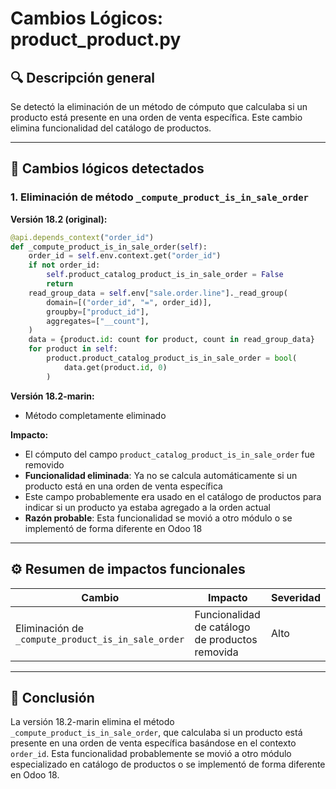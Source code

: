 # Cambios Lógicos: product_product.py

## 🔍 Descripción general
Se detectó la eliminación de un método de cómputo que calculaba si un producto está presente en una orden de venta específica. Este cambio elimina funcionalidad del catálogo de productos.

---

## 🧠 Cambios lógicos detectados

### 1. **Eliminación de método `_compute_product_is_in_sale_order`**

**Versión 18.2 (original):**
```python
@api.depends_context("order_id")
def _compute_product_is_in_sale_order(self):
    order_id = self.env.context.get("order_id")
    if not order_id:
        self.product_catalog_product_is_in_sale_order = False
        return
    read_group_data = self.env["sale.order.line"]._read_group(
        domain=[("order_id", "=", order_id)],
        groupby=["product_id"],
        aggregates=["__count"],
    )
    data = {product.id: count for product, count in read_group_data}
    for product in self:
        product.product_catalog_product_is_in_sale_order = bool(
            data.get(product.id, 0)
        )
```

**Versión 18.2-marin:**
- Método completamente eliminado

**Impacto:**
- El cómputo del campo `product_catalog_product_is_in_sale_order` fue removido
- **Funcionalidad eliminada**: Ya no se calcula automáticamente si un producto está en una orden de venta específica
- Este campo probablemente era usado en el catálogo de productos para indicar si un producto ya estaba agregado a la orden actual
- **Razón probable**: Esta funcionalidad se movió a otro módulo o se implementó de forma diferente en Odoo 18

---

## ⚙️ Resumen de impactos funcionales

| Cambio | Impacto | Severidad |
|--------|---------|-----------|
| Eliminación de `_compute_product_is_in_sale_order` | Funcionalidad de catálogo de productos removida | Alto |

---

## 📌 Conclusión

La versión 18.2-marin elimina el método `_compute_product_is_in_sale_order`, que calculaba si un producto está presente en una orden de venta específica basándose en el contexto `order_id`. Esta funcionalidad probablemente se movió a otro módulo especializado en catálogo de productos o se implementó de forma diferente en Odoo 18.
